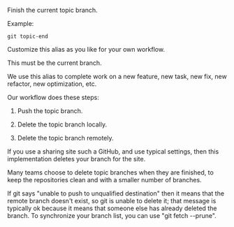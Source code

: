 Finish the current topic branch.

Example:

```shell
git topic-end
```

Customize this alias as you like for your own workflow.

This must be the current branch.

We use this alias to complete work on a new feature,
new task, new fix, new refactor, new optimization, etc.

Our workflow does these steps:

  1. Push the topic branch.

  2. Delete the topic branch locally.

  3. Delete the topic branch remotely.

If you use a sharing site such a GitHub, and use typical settings,
then this implementation deletes your branch for the site.

Many teams choose to delete topic branches when they are finished,
to keep the repositories clean and with a smaller number of branches.

If git says "unable to push to unqualified destination" then it means
that the remote branch doesn't exist, so git is unable to delete it;
that message is typically ok because it means that someone else has
already deleted the branch. To synchronize your branch list, you can
use "git fetch --prune".
